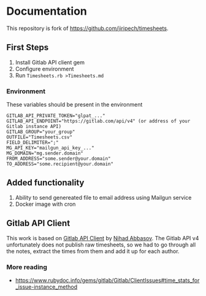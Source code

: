# Documentation

This repository is fork of https://github.com/jiripech/timesheets.

## First Steps

1. Install Gitlab API client gem
2. Configure environment
3. Run `Timesheets.rb >Timesheets.md`

### Environment

These variables should be present in the environment

```
GITLAB_API_PRIVATE_TOKEN="glpat_..."
GITLAB_API_ENDPOINT="https://gitlab.com/api/v4" (or address of your Gitlab instance API)
GITLAB_GROUP="your_group"
OUTFILE="Timesheets.csv" 
FIELD_DELIMITER=";"
MG_API_KEY="mailgun_api_key_..."
MG_DOMAIN="mg.sender.domain"
FROM_ADDRESS="some.sender@your.domain"
TO_ADDRESS="some.recipient@your.domain"
```

## Added functionality

1. Ability to send genereated file to email address using Mailgun service
2. Docker image with cron

## Gitlab API Client

This work is based on [Gitlab API Client][https://github.com/NARKOZ/gitlab] by [Nihad Abbasov](https://github.com/NARKOZ). The Gitlab API v4 unfortunately does not publish raw timesheets, so we had to go through all the notes, extract the times from them and add it up for each author.

### More reading

- https://www.rubydoc.info/gems/gitlab/Gitlab/ClientIssues#time_stats_for_issue-instance_method


[https://github.com/NARKOZ/gitlab]: https://github.com/NARKOZ/gitlab
